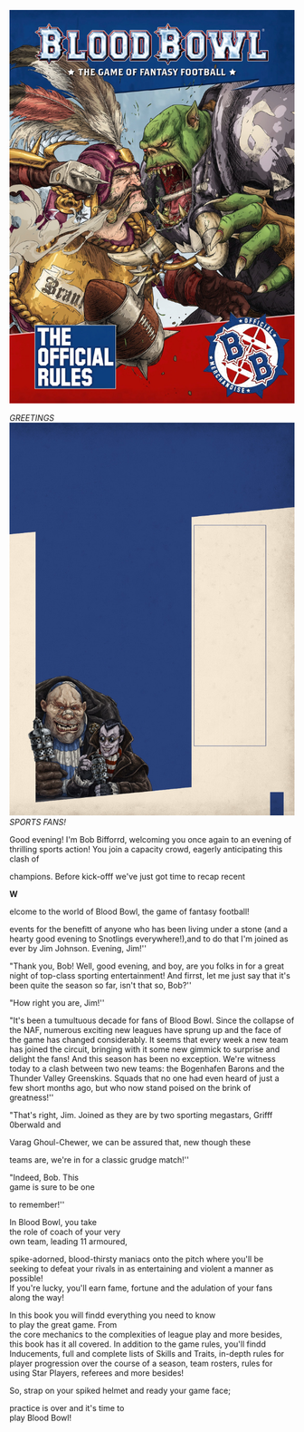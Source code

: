 ![](media/core_rules/image100.jpg)

*GREETINGS*
![](media/core_rules/image101.jpg)*SPORTS FANS!*

Good evening! I'm Bob Bifforrd, welcoming you once
again to an evening of thrilling sports action! You join
a capacity crowd, eagerly anticipating this clash of

champions. Before kick-offf we've just got time to recap recent

**W**

elcome to the world of Blood Bowl, the game of fantasy football!

events for the benefitt of anyone who has been living under a stone
(and a hearty good evening to Snotlings everywhere!),and to do that
I'm joined as ever by Jim Johnson. Evening, Jim!''

"Thank you, Bob! Well, good evening, and boy, are you folks in for a
great night of top-class sporting entertainment! And firrst, let me
just say that it's been quite the season so far, isn't that so, Bob?''

"How right you are, Jim!''

"It's been a tumultuous decade for fans of Blood Bowl. Since the
collapse of the NAF, numerous exciting new leagues have sprung up and
the face of the game has changed considerably. It seems that every
week a new team has joined the circuit, bringing with it some new
gimmick to surprise and delight the fans! And this season has been no
exception. We're witness today to a clash between two new teams: the
Bogenhafen Barons and the Thunder Valley Greenskins. Squads that no
one had even heard of just a few short months ago, but who now stand
poised on the brink of greatness!''

"That's right, Jim. Joined as they are by two sporting megastars,
Grifff 0berwald and

Varag Ghoul-Chewer, we can be assured that, new though these

teams are, we're in for a classic grudge match!''

"Indeed, Bob. This\
game is sure to be one

to remember!''

In Blood Bowl, you take\
the role of coach of your very\
own team, leading 11 armoured,

spike-adorned, blood-thirsty maniacs onto the pitch where you'll be
seeking to defeat your rivals in as entertaining and violent a manner as
possible!\
If you're lucky, you'll earn fame, fortune and the adulation of your
fans along the way!

In this book you will findd everything you need to know\
to play the great game. From\
the core mechanics to the complexities of league play and more besides,
this book has it all covered. In addition to the game rules, you'll
findd Inducements, full and complete lists of Skills and Traits,
in-depth rules for player progression over the course of a season, team
rosters, rules for using Star Players, referees and more besides!

So, strap on your spiked helmet and ready your game face;

practice is over and it's time to\
play Blood Bowl!
